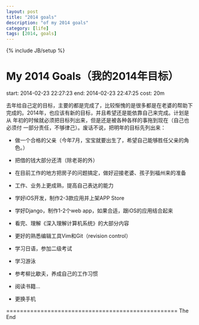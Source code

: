 ```yaml
---
layout: post
title: "2014 goals"
description: "of my 2014 goals"
category: [life] 
tags: [2014, goals]
---
```

{% include JB/setup %}

# My 2014 Goals（我的2014年目标）

start: 2014-02-23 22:27:23
  end: 2014-02-23 22:47:25
 cost: 20m

去年给自己定的目标，主要的都是完成了，比较惭愧的是很多都是在老婆的帮助下
完成的。2014年，也应该有新的目标，并且希望还是能依靠自己来完成。计划是从
年初的时候就必须把目标列出来，但是还是被各种各样的事拖到现在（自己也必须付
一部分责任，不够律己）。废话不说，把明年的目标先列出来：

- 做一个合格的父亲（今年7月，宝宝就要出生了，希望自己能够胜任父亲的角色。）

- 把借的钱大部分还清（除老哥的外）

- 在目前工作的地方把房子的问题搞定，做好迎接老婆、孩子到福州来的准备

- 工作、业务上更成熟，提高自己表达的能力

- 学好iOS开发，制作2-3款应用并上架APP Store

- 学好Django，制作1-2个web app，如果合适，跟iOS的应用结合起来

- 看完、理解《深入理解计算机系统》的大部分内容

- 更好的熟悉编辑工具Vim和Git（revision control）

- 学习日语，参加二级考试

- 学习游泳

- 参考柳比歇夫，养成自己的工作习惯

- 阅读书籍...

- 更换手机

==================================================
The End
